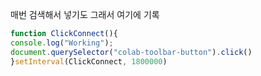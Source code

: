 매번 검색해서 넣기도 그래서 여기에 기록

```javascript
function ClickConnect(){
console.log("Working"); 
document.querySelector("colab-toolbar-button").click() 
}setInterval(ClickConnect, 1800000)
```
